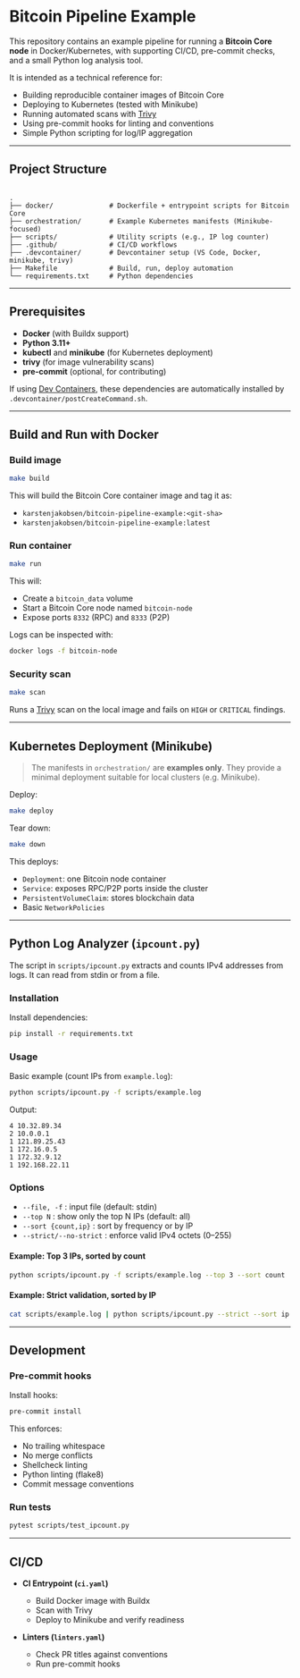 # Bitcoin Pipeline Example

This repository contains an example pipeline for running a **Bitcoin Core node** in Docker/Kubernetes, with supporting CI/CD, pre-commit checks, and a small Python log analysis tool.

It is intended as a technical reference for:
- Building reproducible container images of Bitcoin Core
- Deploying to Kubernetes (tested with Minikube)
- Running automated scans with [Trivy](https://aquasecurity.github.io/trivy)
- Using pre-commit hooks for linting and conventions
- Simple Python scripting for log/IP aggregation

---

## Project Structure

```

.
├── docker/              # Dockerfile + entrypoint scripts for Bitcoin Core
├── orchestration/       # Example Kubernetes manifests (Minikube-focused)
├── scripts/             # Utility scripts (e.g., IP log counter)
├── .github/             # CI/CD workflows
├── .devcontainer/       # Devcontainer setup (VS Code, Docker, minikube, trivy)
├── Makefile             # Build, run, deploy automation
└── requirements.txt     # Python dependencies

````

---

## Prerequisites

- **Docker** (with Buildx support)
- **Python 3.11+**
- **kubectl** and **minikube** (for Kubernetes deployment)
- **trivy** (for image vulnerability scans)
- **pre-commit** (optional, for contributing)

If using [Dev Containers](https://containers.dev/), these dependencies are automatically installed by `.devcontainer/postCreateCommand.sh`.

---

## Build and Run with Docker

### Build image

```bash
make build
````

This will build the Bitcoin Core container image and tag it as:

* `karstenjakobsen/bitcoin-pipeline-example:<git-sha>`
* `karstenjakobsen/bitcoin-pipeline-example:latest`

### Run container

```bash
make run
```

This will:

* Create a `bitcoin_data` volume
* Start a Bitcoin Core node named `bitcoin-node`
* Expose ports `8332` (RPC) and `8333` (P2P)

Logs can be inspected with:

```bash
docker logs -f bitcoin-node
```

### Security scan

```bash
make scan
```

Runs a [Trivy](https://aquasecurity.github.io/trivy) scan on the local image and fails on `HIGH` or `CRITICAL` findings.

---

## Kubernetes Deployment (Minikube)

> The manifests in `orchestration/` are **examples only**.
> They provide a minimal deployment suitable for local clusters (e.g. Minikube).

Deploy:

```bash
make deploy
```

Tear down:

```bash
make down
```

This deploys:

* `Deployment`: one Bitcoin node container
* `Service`: exposes RPC/P2P ports inside the cluster
* `PersistentVolumeClaim`: stores blockchain data
* Basic `NetworkPolicies`

---

## Python Log Analyzer (`ipcount.py`)

The script in `scripts/ipcount.py` extracts and counts IPv4 addresses from logs. It can read from stdin or from a file.

### Installation

Install dependencies:

```bash
pip install -r requirements.txt
```

### Usage

Basic example (count IPs from `example.log`):

```bash
python scripts/ipcount.py -f scripts/example.log
```

Output:

```
4 10.32.89.34
2 10.0.0.1
1 121.89.25.43
1 172.16.0.5
1 172.32.9.12
1 192.168.22.11
```

### Options

* `--file, -f` : input file (default: stdin)
* `--top N` : show only the top N IPs (default: all)
* `--sort {count,ip}` : sort by frequency or by IP
* `--strict/--no-strict` : enforce valid IPv4 octets (0–255)

#### Example: Top 3 IPs, sorted by count

```bash
python scripts/ipcount.py -f scripts/example.log --top 3 --sort count
```

#### Example: Strict validation, sorted by IP

```bash
cat scripts/example.log | python scripts/ipcount.py --strict --sort ip
```

---

## Development

### Pre-commit hooks

Install hooks:

```bash
pre-commit install
```

This enforces:

* No trailing whitespace
* No merge conflicts
* Shellcheck linting
* Python linting (flake8)
* Commit message conventions

### Run tests

```bash
pytest scripts/test_ipcount.py
```

---

## CI/CD

* **CI Entrypoint (`ci.yaml`)**

  * Build Docker image with Buildx
  * Scan with Trivy
  * Deploy to Minikube and verify readiness

* **Linters (`linters.yaml`)**

  * Check PR titles against conventions
  * Run pre-commit hooks
